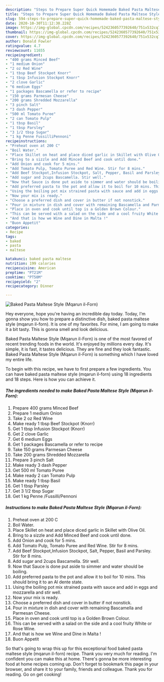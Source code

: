 ```yaml
---
description: "Steps to Prepare Super Quick Homemade Baked Pasta Maltese Style (Mqarun il-Forn)"
title: "Steps to Prepare Super Quick Homemade Baked Pasta Maltese Style (Mqarun il-Forn)"
slug: 594-steps-to-prepare-super-quick-homemade-baked-pasta-maltese-style-mqarun-il-forn
date: 2020-10-30T11:12:30.228Z
image: https://img-global.cpcdn.com/recipes/5242360577392640/751x532cq70/baked-pasta-maltese-style-mqarun-il-forn-recipe-main-photo.jpg
thumbnail: https://img-global.cpcdn.com/recipes/5242360577392640/751x532cq70/baked-pasta-maltese-style-mqarun-il-forn-recipe-main-photo.jpg
cover: https://img-global.cpcdn.com/recipes/5242360577392640/751x532cq70/baked-pasta-maltese-style-mqarun-il-forn-recipe-main-photo.jpg
author: Donald Fowler
ratingvalue: 4.7
reviewcount: 11655
recipeingredient:
- "400 grams Minced Beef"
- "1 medium Onion"
- "2 oz Red Wine"
- "1 tbsp Beef Stockpot Knorr"
- "1 tbsp Infusion Stockpot Knorr"
- "2 clove Garlic"
- "6 medium Eggs"
- "1 packages Bascamella or refer to recipe"
- "150 grams Parmesan Cheese"
- "200 grams Shredded Mozzarella"
- "3 pinch Salt"
- "3 dash Pepper"
- "500 ml Tomato Puree"
- "2 can Tomato Pulp"
- "1 tbsp Basil"
- "1 tbsp Parsley"
- "3 1/2 tbsp Sugar"
- "1 kg Penne FussilliPennoni"
recipeinstructions:
- "Preheat oven at 200 C"
- "Boil Water."
- "Place Skillet on heat and place diced garlic in Skillet with Olive Oil."
- "Bring to a sizzle and Add Minced Beef and cook until done."
- "Add Onion and cook for 5 mins."
- "Add Tomato Pulp, Tomato Puree and Red Wine. Stir for 8 mins."
- "Add Beef Stockpot,Infusion Stockpot, Salt, Pepper, Basil and Parsley. Stir for 8 mins."
- "Add sugar and 2cups Bascamella. Stir well."
- "Now that Sauce is done put aside to simmer and water should be boiling."
- "Add preferred pasta to the pot and allow it to boil for 10 mins. This should bring it to an Al dente state."
- "Using the boiling pot mix strained pasta with sauce and add in eggs and mozzarella and stir well."
- "Now your mix is ready."
- "Choose a preferred dish and cover in butter if not nonstick."
- "Pour in mixture in dish and cover with remaining Bascamella and Parmesan Cheese."
- "Place in oven and cook until top is a Golden Brown Colour."
- "This can be served with a salad on the side and a cool fruity White or Rose Wine."
- "And that is how we Wine and Dine in Malta !"
- "Buon Appetit"
categories:
- Recipe
tags:
- baked
- pasta
- maltese

katakunci: baked pasta maltese 
nutrition: 199 calories
recipecuisine: American
preptime: "PT21M"
cooktime: "PT50M"
recipeyield: "2"
recipecategory: Dinner

---
```



![Baked Pasta Maltese Style (Mqarun il-Forn)](https://img-global.cpcdn.com/recipes/5242360577392640/751x532cq70/baked-pasta-maltese-style-mqarun-il-forn-recipe-main-photo.jpg)

Hey everyone, hope you're having an incredible day today. Today, I'm gonna show you how to prepare a distinctive dish, baked pasta maltese style (mqarun il-forn). It is one of my favorites. For mine, I am going to make it a bit tasty. This is gonna smell and look delicious.

Baked Pasta Maltese Style (Mqarun il-Forn) is one of the most favored of recent trending foods in the world. It's enjoyed by millions every day. It's simple, it is fast, it tastes delicious. They are fine and they look fantastic. Baked Pasta Maltese Style (Mqarun il-Forn) is something which I have loved my entire life.




To begin with this recipe, we have to first prepare a few ingredients. You can have baked pasta maltese style (mqarun il-forn) using 18 ingredients and 18 steps. Here is how you can achieve it.

<!--inarticleads1-->

##### The ingredients needed to make Baked Pasta Maltese Style (Mqarun il-Forn):

1. Prepare 400 grams Minced Beef
1. Prepare 1 medium Onion
1. Take 2 oz Red Wine
1. Make ready 1 tbsp Beef Stockpot (Knorr)
1. Get 1 tbsp Infusion Stockpot (Knorr)
1. Get 2 clove Garlic
1. Get 6 medium Eggs
1. Get 1 packages Bascamella or refer to recipe
1. Take 150 grams Parmesan Cheese
1. Take 200 grams Shredded Mozzarella
1. Prepare 3 pinch Salt
1. Make ready 3 dash Pepper
1. Get 500 ml Tomato Puree
1. Make ready 2 can Tomato Pulp
1. Make ready 1 tbsp Basil
1. Get 1 tbsp Parsley
1. Get 3 1/2 tbsp Sugar
1. Get 1 kg Penne /Fussilli/Pennoni




<!--inarticleads2-->

##### Instructions to make Baked Pasta Maltese Style (Mqarun il-Forn):

1. Preheat oven at 200 C
1. Boil Water.
1. Place Skillet on heat and place diced garlic in Skillet with Olive Oil.
1. Bring to a sizzle and Add Minced Beef and cook until done.
1. Add Onion and cook for 5 mins.
1. Add Tomato Pulp, Tomato Puree and Red Wine. Stir for 8 mins.
1. Add Beef Stockpot,Infusion Stockpot, Salt, Pepper, Basil and Parsley. Stir for 8 mins.
1. Add sugar and 2cups Bascamella. Stir well.
1. Now that Sauce is done put aside to simmer and water should be boiling.
1. Add preferred pasta to the pot and allow it to boil for 10 mins. This should bring it to an Al dente state.
1. Using the boiling pot mix strained pasta with sauce and add in eggs and mozzarella and stir well.
1. Now your mix is ready.
1. Choose a preferred dish and cover in butter if not nonstick.
1. Pour in mixture in dish and cover with remaining Bascamella and Parmesan Cheese.
1. Place in oven and cook until top is a Golden Brown Colour.
1. This can be served with a salad on the side and a cool fruity White or Rose Wine.
1. And that is how we Wine and Dine in Malta !
1. Buon Appetit




So that's going to wrap this up for this exceptional food baked pasta maltese style (mqarun il-forn) recipe. Thank you very much for reading. I'm confident you can make this at home. There's gonna be more interesting food at home recipes coming up. Don't forget to bookmark this page in your browser, and share it to your family, friends and colleague. Thank you for reading. Go on get cooking!
